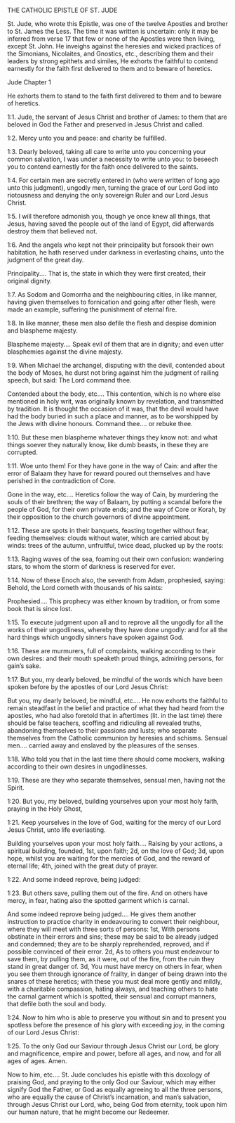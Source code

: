 THE CATHOLIC EPISTLE OF ST. JUDE


St. Jude, who wrote this Epistle, was one of the twelve Apostles and
brother to St. James the Less. The time it was written is uncertain:
only it may be inferred from verse 17 that few or none of the Apostles
were then living, except St. John. He inveighs against the heresies and
wicked practices of the Simonians, Nicolaites, and Gnostics, etc.,
describing them and their leaders by strong epithets and similes, He
exhorts the faithful to contend earnestly for the faith first delivered
to them and to beware of heretics.


Jude Chapter 1

He exhorts them to stand to the faith first delivered to them and to
beware of heretics.

1:1. Jude, the servant of Jesus Christ and brother of James: to them
that are beloved in God the Father and preserved in Jesus Christ and
called.

1:2. Mercy unto you and peace: and charity be fulfilled.

1:3. Dearly beloved, taking all care to write unto you concerning your
common salvation, I was under a necessity to write unto you: to beseech
you to contend earnestly for the faith once delivered to the saints.

1:4. For certain men are secretly entered in (who were written of long
ago unto this judgment), ungodly men, turning the grace of our Lord God
into riotousness and denying the only sovereign Ruler and our Lord
Jesus Christ.

1:5. I will therefore admonish you, though ye once knew all things,
that Jesus, having saved the people out of the land of Egypt, did
afterwards destroy them that believed not.

1:6. And the angels who kept not their principality but forsook their
own habitation, he hath reserved under darkness in everlasting chains,
unto the judgment of the great day.

Principality.... That is, the state in which they were first created,
their original dignity.

1:7. As Sodom and Gomorrha and the neighbouring cities, in like manner,
having given themselves to fornication and going after other flesh,
were made an example, suffering the punishment of eternal fire.

1:8. In like manner, these men also defile the flesh and despise
dominion and blaspheme majesty.

Blaspheme majesty.... Speak evil of them that are in dignity; and even
utter blasphemies against the divine majesty.

1:9. When Michael the archangel, disputing with the devil, contended
about the body of Moses, he durst not bring against him the judgment of
railing speech, but said: The Lord command thee.

Contended about the body, etc.... This contention, which is no where
else mentioned in holy writ, was originally known by revelation, and
transmitted by tradition. It is thought the occasion of it was, that
the devil would have had the body buried in such a place and manner, as
to be worshipped by the Jews with divine honours. Command thee.... or
rebuke thee.

1:10. But these men blaspheme whatever things they know not: and what
things soever they naturally know, like dumb beasts, in these they are
corrupted.

1:11. Woe unto them! For they have gone in the way of Cain: and after
the error of Balaam they have for reward poured out themselves and have
perished in the contradiction of Core.

Gone in the way, etc.... Heretics follow the way of Cain, by murdering
the souls of their brethren; the way of Balaam, by putting a scandal
before the people of God, for their own private ends; and the way of
Core or Korah, by their opposition to the church governors of divine
appointment.

1:12. These are spots in their banquets, feasting together without
fear, feeding themselves: clouds without water, which are carried about
by winds: trees of the autumn, unfruitful, twice dead, plucked up by
the roots:

1:13. Raging waves of the sea, foaming out their own confusion:
wandering stars, to whom the storm of darkness is reserved for ever.

1:14. Now of these Enoch also, the seventh from Adam, prophesied,
saying: Behold, the Lord cometh with thousands of his saints:

Prophesied.... This prophecy was either known by tradition, or from
some book that is since lost.

1:15. To execute judgment upon all and to reprove all the ungodly for
all the works of their ungodliness, whereby they have done ungodly: and
for all the hard things which ungodly sinners have spoken against God.

1:16. These are murmurers, full of complaints, walking according to
their own desires: and their mouth speaketh proud things, admiring
persons, for gain’s sake.

1:17. But you, my dearly beloved, be mindful of the words which have
been spoken before by the apostles of our Lord Jesus Christ:

But you, my dearly beloved, be mindful, etc.... He now exhorts the
faithful to remain steadfast in the belief and practice of what they
had heard from the apostles, who had also foretold that in aftertimes
(lit. in the last time) there should be false teachers, scoffing and
ridiculing all revealed truths, abandoning themselves to their passions
and lusts; who separate themselves from the Catholic communion by
heresies and schisms. Sensual men.... carried away and enslaved by the
pleasures of the senses.

1:18. Who told you that in the last time there should come mockers,
walking according to their own desires in ungodlinesses.

1:19. These are they who separate themselves, sensual men, having not
the Spirit.

1:20. But you, my beloved, building yourselves upon your most holy
faith, praying in the Holy Ghost,

1:21. Keep yourselves in the love of God, waiting for the mercy of our
Lord Jesus Christ, unto life everlasting.

Building yourselves upon your most holy faith.... Raising by your
actions, a spiritual building, founded, 1st, upon faith; 2d, on the
love of God; 3d, upon hope, whilst you are waiting for the mercies of
God, and the reward of eternal life; 4th, joined with the great duty of
prayer.

1:22. And some indeed reprove, being judged:

1:23. But others save, pulling them out of the fire. And on others have
mercy, in fear, hating also the spotted garment which is carnal.

And some indeed reprove being judged.... He gives them another
instruction to practice charity in endeavouring to convert their
neighbour, where they will meet with three sorts of persons: 1st, With
persons obstinate in their errors and sins; these may be said to be
already judged and condemned; they are to be sharply reprehended,
reproved, and if possible convinced of their error. 2d, As to others
you must endeavour to save them, by pulling them, as it were, out of
the fire, from the ruin they stand in great danger of. 3d, You must
have mercy on others in fear, when you see them through ignorance of
frailty, in danger of being drawn into the snares of these heretics;
with these you must deal more gently and mildly, with a charitable
compassion, hating always, and teaching others to hate the carnal
garment which is spotted, their sensual and corrupt manners, that
defile both the soul and body.

1:24. Now to him who is able to preserve you without sin and to present
you spotless before the presence of his glory with exceeding joy, in
the coming of our Lord Jesus Christ:

1:25. To the only God our Saviour through Jesus Christ our Lord, be
glory and magnificence, empire and power, before all ages, and now, and
for all ages of ages. Amen.

Now to him, etc.... St. Jude concludes his epistle with this doxology
of praising God, and praying to the only God our Saviour, which may
either signify God the Father, or God as equally agreeing to all the
three persons, who are equally the cause of Christ’s incarnation, and
man’s salvation, through Jesus Christ our Lord, who, being God from
eternity, took upon him our human nature, that he might become our
Redeemer.
